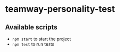 # teamway-personality-test

## Available scripts
* `npm start` to start the project
* `npm test` to run tests